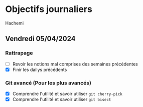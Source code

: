 # Objectifs journaliers

Hachemi

## Vendredi 05/04/2024

### Rattrapage

- [ ] Revoir les notions mal comprises des semaines précédentes
- [x] Finir les dailys précédents

### Git avancé (Pour les plus avancés)

- [x] Comprendre l'utilité et savoir utiliser `git cherry-pick`
- [x] Comprendre l'utilité et savoir utiliser `git bisect`
